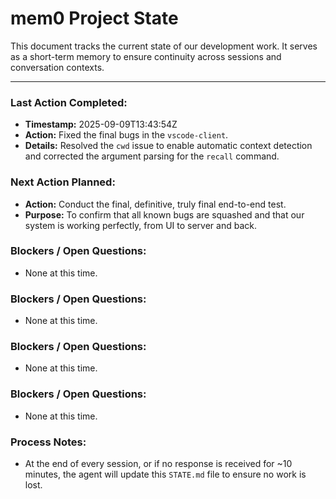# mem0 Project State

This document tracks the current state of our development work. It serves as a short-term memory to ensure continuity across sessions and conversation contexts.

---

### Last Action Completed:

*   **Timestamp:** 2025-09-09T13:43:54Z
*   **Action:** Fixed the final bugs in the `vscode-client`.
*   **Details:** Resolved the `cwd` issue to enable automatic context detection and corrected the argument parsing for the `recall` command.

### Next Action Planned:

*   **Action:** Conduct the final, definitive, truly final end-to-end test.
*   **Purpose:** To confirm that all known bugs are squashed and that our system is working perfectly, from UI to server and back.

### Blockers / Open Questions:

*   None at this time.

### Blockers / Open Questions:

*   None at this time.

### Blockers / Open Questions:

*   None at this time.

### Blockers / Open Questions:

*   None at this time.

### Process Notes:

*   At the end of every session, or if no response is received for ~10 minutes, the agent will update this `STATE.md` file to ensure no work is lost.

